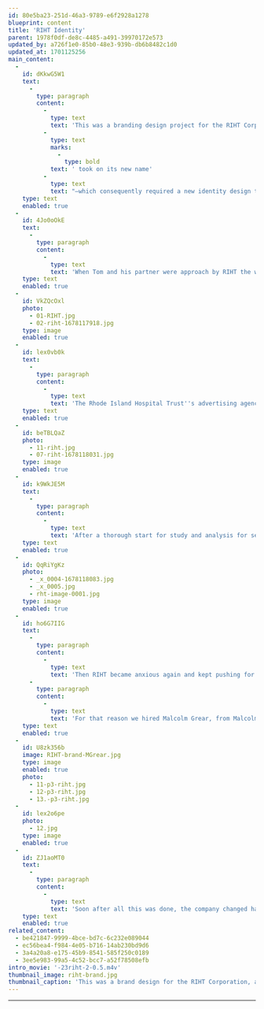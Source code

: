 ```yaml
---
id: 80e5ba23-251d-46a3-9789-e6f2928a1278
blueprint: content
title: 'RIHT Identity'
parent: 1978f0df-de8c-4485-a491-39970172e573
updated_by: a726f1e0-85b0-48e3-939b-db6b8482c1d0
updated_at: 1701125256
main_content:
  -
    id: dKkwG5W1
    text:
      -
        type: paragraph
        content:
          -
            type: text
            text: 'This was a branding design project for the RIHT Corporation, a major bank in Providence, RI. In 1983 the bank, known as the Rhode Island Hospital Trust,'
          -
            type: text
            marks:
              -
                type: bold
            text: ' took on its new name'
          -
            type: text
            text: "—which consequently required a new identity design to implement this new name publicly. This was a major project accepted by Tom and his new design studio (which established with another professor at RISD, Mihai Nadin), and had the participation of RISD graduate students to assist.\_The whole process makes a valuable case study for identity design."
    type: text
    enabled: true
  -
    id: 4Jo0oOkE
    text:
      -
        type: paragraph
        content:
          -
            type: text
            text: 'When Tom and his partner were approach by RIHT the work was accepted under the expressed condition by the studio to assure that it would be able to proceed in this project according to its design principles for “corporate identity design” and become a process from which other could learn from. The latter was a basis for the studio’s reason for being, which it perceived as a studio based on educational interests. That process for the corporate identity design included the principles of first making a thorough analysis of the company itself, and its reasons for being, from which would unfold as a holistic conception for identity that would include the name and its use, based on the standards for design that expressed the company’s idealisms. Note that this approach at other design studios was considered too time consuming, nor necessarily felt necessary, and preferred the more superficial process for the development of a mark or logo design (that would wow the client!), from which the rest of the identity design standards would unfold from the visual form of the logo and whatever values it held. We also told RIHT that if we were to follow this process they would have to expect this process to take at least several months, and completion in one year. RIHT agreed to that, and we were contracted.'
    type: text
    enabled: true
  -
    id: VkZQcOxl
    photo:
      - 01-RIHT.jpg
      - 02-riht-1678117918.jpg
    type: image
    enabled: true
  -
    id: lex0vb0k
    text:
      -
        type: paragraph
        content:
          -
            type: text
            text: 'The Rhode Island Hospital Trust''s advertising agencies used their new name in a poorly formulated public identity wherein the logo was applied to eveything without ever having established any other graphic "standards" for this public face. For example, while the company established the interest to use the color blue as part of their identity, that color remained uncontrolled. Also the use of type meant to use any font, style or layout on a subjective basis, without any standards.'
    type: text
    enabled: true
  -
    id: beTBLQaZ
    photo:
      - 11-riht.jpg
      - 07-riht-1678118031.jpg
    type: image
    enabled: true
  -
    id: k9WkJE5M
    text:
      -
        type: paragraph
        content:
          -
            type: text
            text: 'After a thorough start for study and analysis for several weeks RIHT became anxious to get at least something going on its “identity”—so we created an “interim” design, complete with a standards manual for immediate use. We did make this solid from a conceptual perspective, but with a “logo” design that would not be too attractive to cause RIHT to want to keep it. We also took a stance to play on their interest that identified the Hospital Trust building as a central point in Providence. All that made RIHT happy.'
    type: text
    enabled: true
  -
    id: QqRiYgKz
    photo:
      - _x_0004-1678118083.jpg
      - _x_0005.jpg
      - rht-image-0001.jpg
    type: image
    enabled: true
  -
    id: ho6G7IIG
    text:
      -
        type: paragraph
        content:
          -
            type: text
            text: 'Then RIHT became anxious again and kept pushing for a "final logo” design.  For that reason we finally gave in to the usual approach that would focus on a logo design and its many applications.'
      -
        type: paragraph
        content:
          -
            type: text
            text: 'For that reason we hired Malcolm Grear, from Malcolm Grear Designers (MGD), since he had become already great logo designers. This was done with the mutual understanding that the logo design and any further applications of it would be guided by our standards and views. Of course, this identity design program resulted in another standards manual.'
    type: text
    enabled: true
  -
    id: U8zk356b
    image: RIHT-brand-MGrear.jpg
    type: image
    enabled: true
    photo:
      - 11-p3-riht.jpg
      - 12-p3-riht.jpg
      - 13.-p3-riht.jpg
  -
    id: lex2o6pe
    photo:
      - 12.jpg
    type: image
    enabled: true
  -
    id: ZJ1aoMT0
    text:
      -
        type: paragraph
        content:
          -
            type: text
            text: 'Soon after all this was done, the company changed hands again, and by using a new name the whole identity design effort for RIHT went out the window.'
    type: text
    enabled: true
related_content:
  - be421847-9999-4bce-bd7c-6c232e089044
  - ec56bea4-f984-4e05-b716-14ab230bd9d6
  - 3a4a20a8-e175-45b9-8541-585f250c0189
  - 3ee5e983-99a5-4c52-bcc7-a52f78508efb
intro_movie: '-23riht-2-0.5.m4v'
thumbnail_image: riht-brand.jpg
thumbnail_caption: 'This was a brand design for the RIHT Corporation, a major bank in Providence, RI, which took on its new name and then required a design to implement its new name publicly. Only an Interim Phase standards manual was developed in 1983, since the bank abandoned its new name. Soon after all the identity standards were completed the company again changed hands again, used a new name and contracted with an advertising agency in New York—and all design efforts went out the window.'
---
```

---
